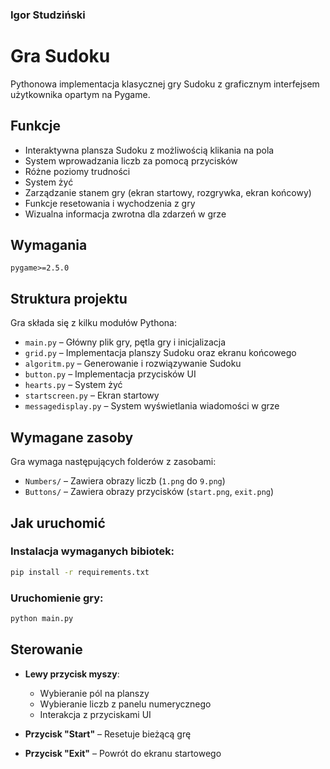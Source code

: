 ### Igor Studziński


# Gra Sudoku

Pythonowa implementacja klasycznej gry Sudoku z graficznym interfejsem użytkownika opartym na Pygame.

## Funkcje

- Interaktywna plansza Sudoku z możliwością klikania na pola
- System wprowadzania liczb za pomocą przycisków
- Różne poziomy trudności
- System żyć
- Zarządzanie stanem gry (ekran startowy, rozgrywka, ekran końcowy)
- Funkcje resetowania i wychodzenia z gry
- Wizualna informacja zwrotna dla zdarzeń w grze

## Wymagania

```
pygame>=2.5.0
```

## Struktura projektu

Gra składa się z kilku modułów Pythona:

- `main.py` – Główny plik gry, pętla gry i inicjalizacja
- `grid.py` – Implementacja planszy Sudoku oraz ekranu końcowego
- `algoritm.py` – Generowanie i rozwiązywanie Sudoku
- `button.py` – Implementacja przycisków UI
- `hearts.py` – System żyć
- `startscreen.py` – Ekran startowy
- `messagedisplay.py` – System wyświetlania wiadomości w grze

## Wymagane zasoby

Gra wymaga następujących folderów z zasobami:

- `Numbers/` – Zawiera obrazy liczb (`1.png` do `9.png`)
- `Buttons/` – Zawiera obrazy przycisków (`start.png`, `exit.png`)

## Jak uruchomić

### Instalacja wymaganych bibiotek:

```bash
pip install -r requirements.txt
```


### Uruchomienie gry:

```bash
python main.py
```

## Sterowanie

- **Lewy przycisk myszy**:
  - Wybieranie pól na planszy
  - Wybieranie liczb z panelu numerycznego
  - Interakcja z przyciskami UI

- **Przycisk "Start"** – Resetuje bieżącą grę
- **Przycisk "Exit"** – Powrót do ekranu startowego

